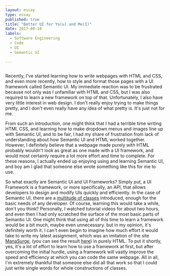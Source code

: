 ```yaml
---
layout: essay
type: essay
published: true
title: "Better UI for Yo(u) and Me(I)"
date: 2017-09-18
labels:
  - Software Engineering
  - Code
  - UI
  - Semantic UI
  
---
```


<img class="ui centered fluid large image" src="">

Recently, I've started learning how to write webpages with HTML and CSS, and even more recently, how to style and format those pages with a UI framework called Semantic UI. My immediate reaction was to be frustrated because not only was I unfamiliar with HTML and CSS, but I was also required to learn a new framework on top of that. Unfortunately, I also have very little interest in web design. I don't really enjoy trying to make things pretty, and I don't even really have any idea of what pretty is. It's just not for me. 

From such an introduction, one might think that I had a terrible time writing HTMl, CSS, and learning how to make dropdown menus and images line up with Semantic UI, and to be fair, I had my share of frustration from lack of understanding about how Semantic UI and HTML worked together. However, I definitely believe that a webpage made purely with HTML probably wouldn't look as great as one made with a UI framework, and would most certainly require a lot more effort and time to complete. For these reasons, I actually ended up enjoying using and learning Semantic UI, and boy am I glad that someone else wrote something like this for me to use. 

<div class="ui embed" data-url="https://www.youtube.com/watch?v=hkDD03yeLnU"></div>

So what exactly are Semantic UI and UI Frameworks? Simply put, a UI Framework is a framework, or more specifically, an API, that allows developers to design and modify UIs quickly and efficiently. In the case of Semantic UI, there are a <a href="https://semantic-ui.com/introduction/getting-started.html">multitude of classes</a> introduced, enough for the basic needs of any developer. Of course, learning this would take a while, don't you think? Personally, I watched tutorial videos for about two hours, and even then I had only scratched the surface of the most basic parts of Semantic UI. One might think that using all of this time to learn a framework would be a bit much, maybe even unnecessary. but in my opinion, it's definitely worth it. I can't even begin to imagine how much effort it would take to write my latest assignment, which was an imitation of the site <a href="https://manasurge.team/">ManaSurge</a>, (you can see the result <a href="https://github.com/kiankoba/E35yourchoice">here</a>) in purely HTML. To put it shortly, yes, it's a lot of effort to learn how to use a framework at first, but after overcoming the initial hurdle, using a framework will vastly improve the speed and efficiency at which you can code the same webpage. All in all, I'm extremely thankful that someone else did all that work so that I could just write single words for whole constructions of classes.

